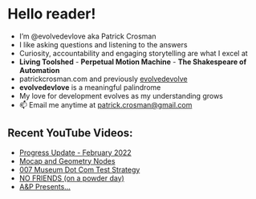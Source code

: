 # Hello reader!  
- I’m @evolvedevlove aka Patrick Crosman  
- I like asking questions and listening to the answers
- Curiosity, accountability and engaging storytelling are what I excel at
- **Living Toolshed** - **Perpetual Motion Machine** - **The Shakespeare of Automation**
- patrickcrosman.com and previously <a href="https://www.github.com/evolvedevolve?tab=repositories" target="_blank">evolvedevolve</a>
- __evolvedevlove__ is a meaningful palindrome
- My love for development evolves as my understanding grows
- 📫 Email me anytime at patrick.crosman@gmail.com

## Recent YouTube Videos:

<!-- YOUTUBE:START -->
- [Progress Update - February 2022](https://www.youtube.com/watch?v=wzKIOcYkyFI)
- [Mocap and Geometry Nodes](https://www.youtube.com/watch?v=jr00_NqsN74)
- [007 Museum Dot Com Test Strategy](https://www.youtube.com/watch?v=8g8vi54R1Pw)
- [NO FRIENDS &lpar;on a powder day&rpar;](https://www.youtube.com/watch?v=5L58-RBB4Bk)
- [A&amp;P Presents...](https://www.youtube.com/watch?v=iPxYw_iG48o)
<!-- YOUTUBE:END -->

<!---
evolvedevlove/evolvedevlove is a ✨ special ✨ repository because its `README.md` (this file) appears on Patrick's GitHub profile.
You can learn a lot if you read the comments.
--->


